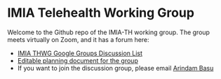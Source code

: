 # IMIA Telehealth Working Group
Welcome to the Github repo of the IMIA-TH working group. 
The group meets virtually on Zoom, and it has a forum here:

- [IMIA THWG Google Groups Discussion List](https://groups.google.com/g/imia_tele)
- [Editable planning document for the group](https://arins-doc.herokuapp.com/UgCDNzNTSAC8zbpSiBj5Cg )
- If you want to join the discussion group, please email [Arindam Basu](mailto:arin.basu@gmail.com) 

